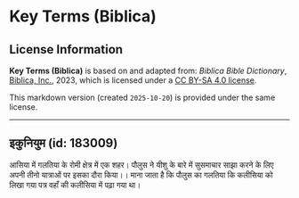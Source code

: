 # Key Terms (Biblica)

## License Information

**Key Terms (Biblica)** is based on and adapted from: _Biblica Bible Dictionary_, [Biblica, Inc.](https://www.biblica.com/), 2023, which is licensed under a [CC BY-SA 4.0 license](https://creativecommons.org/licenses/by-sa/4.0/legalcode.en).

This markdown version (created `2025-10-20`) is provided under the same license.



--------------------------------

## इकुनियुम (id: 183009)

आसिया में गलतिया के रोमी क्षेत्र में एक शहर। पौलुस ने यीशु के बारे में सुसमाचार साझा करने के लिए अपनी तीनो यात्राओं पर इसका दौरा किया।। माना जाता है कि पौलुस का गलतिया कि कलीसिया को लिखा गया पत्र वहाँ की कलीसिया में पढ़ा गया था।


